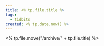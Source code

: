 ```yaml
---
title: <% tp.file.title %>
tags:
  - tidbits
created: <% tp.date.now() %>
---
```


<% tp.file.move("/archive/" + tp.file.title) %>